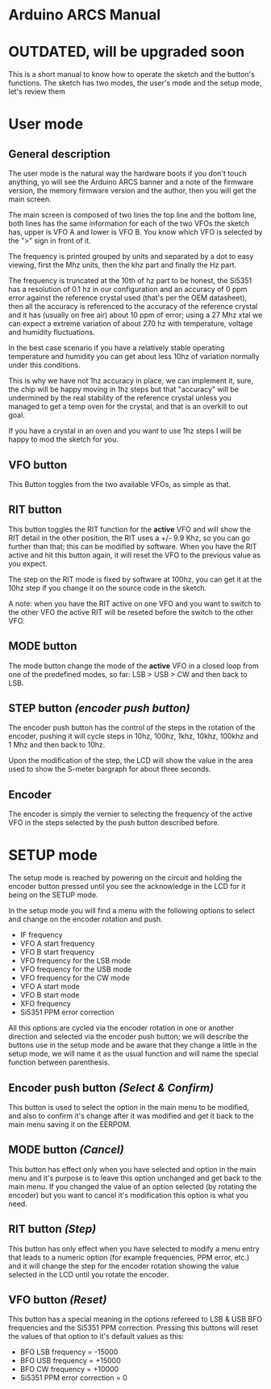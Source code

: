 Arduino ARCS Manual
=========================

# OUTDATED, will be upgraded soon #

This is a short manual to know how to operate the sketch and the button's functions. The sketch has two modes, the user's mode and the setup mode, let's review them

User mode
=========

General description
-------------------

The user mode is the natural way the hardware boots if you don't touch anything, yo will see the Arduino ARCS banner and a note of the firmware version, the memory firmware version and the author, then you will get the main screen.

The main screen is composed of two lines the top line and the bottom line, both lines has the same information for each of the two VFOs the sketch has, upper is VFO A and lower is VFO B. You know which VFO is selected by the ">" sign in front of it.

The frequency is printed grouped by units and separated by a dot to easy viewing, first the Mhz units, then the khz part and finally the Hz part.

The frequency is truncated at the 10th of hz part to be honest, the Si5351 has a resolution of 0.1 hz in our configuration and an accuracy of 0 ppm error against the reference crystal used (that's per the OEM datasheet), then all the accuracy is referenced to the accuracy of the reference crystal and it has (usually on free air) about 10 ppm of error; using a 27 Mhz xtal we can expect a extreme variation of about 270 hz with temperature, voltage and humidity fluctuations.

In the best case scenario if you have a relatively stable operating temperature and humidity you can get about less 10hz of variation normally under this conditions.

This is why we have not 1hz accuracy in place, we can implement it, sure, the chip will be happy moving in 1hz steps but that "accuracy" will be undermined by the real stability of the reference crystal unless you managed to get a temp oven for the crystal, and that is an overkill to out goal.

If you have a crystal in an oven and you want to use 1hz steps I will be happy to mod the sketch for you.


VFO button
----------

This Button toggles from the two available VFOs, as simple as that.

RIT button
----------

This button toggles the RIT function for the **active** VFO and will show the RIT detail in the other position, the RIT uses a +/- 9.9 Khz, so you can go further than that; this can be modified by software. When you have the RIT active and hit this button again, it will reset the VFO to the previous value as you expect.

The step on the RIT mode is fixed by software at 100hz, you can get it at the 10hz step if you change it on the source code in the sketch.

A note: when you have the RIT active on one VFO and you want to switch to the other VFO the active RIT will be reseted before the switch to the other VFO.

MODE button
-----------

The mode button change the mode of the **active** VFO in a closed loop from one of the predefined modes, so far: LSB > USB > CW and then back to LSB.

STEP button _(encoder push button)_
---------------------------------

The encoder push button has the control of the steps in the rotation of the encoder, pushing it will cycle steps in 10hz, 100hz, 1khz, 10khz, 100khz and 1 Mhz and then back to 10hz.

Upon the modification of the step, the LCD will show the value in the area used to show the S-meter bargraph for about three seconds.

Encoder
-------

The encoder is simply the vernier to selecting the frequency of the active VFO in the steps selected by the push button described before.


SETUP mode
==========

The setup mode is reached by powering on the circuit and holding the encoder button pressed until you see the acknowledge in the LCD for it being on the SETUP mode.

In the setup mode you will find a menu with the following options to select and change on the encoder rotation and push.

 * IF frequency
 * VFO A start frequency
 * VFO B start frequency
 * VFO frequency for the LSB mode
 * VFO frequency for the USB mode
 * VFO frequency for the CW mode
 * VFO A start mode
 * VFO B start mode
 * XFO frequency
 * Si5351 PPM error correction

All this options are cycled via the encoder rotation in one or another direction and selected via the encoder push button; we will describe the buttons use in the setup mode and be aware that they change a little in the setup mode, we will name it as the usual function and will name the special function between parenthesis.

Encoder push button _(Select & Confirm)_
-----------------------------------

This button is used to select the option in the main menu to be modified, and also to confirm it's change after it was modified and get it back to the main menu saving it on the EERPOM.

MODE button _(Cancel)_
--------------------

This button has effect only when you have selected and option in the main menu and it's purpose is to leave this option unchanged and get back to the main menu. If you changed the value of an option selected (by rotating the encoder) but you want to cancel it's modification this option is what you need.

RIT button _(Step)_
-----------------

This button has only effect when you have selected to modify a menu entry that leads to a numeric option (for example frequencies, PPM error, etc.) and it will change the step for the encoder rotation showing the value selected in the LCD until you rotate the encoder.

VFO button _(Reset)_
------------------

This button has a special meaning in the options refereed to LSB & USB BFO frequencies and the Si5351 PPM correction. Pressing this buttons will reset the values of that option to it's default values as this:

 * BFO LSB frequency = -15000
 * BFO USB frequency = +15000
 * BFO CW frequency = +10000
 * Si5351 PPM error correction = 0
